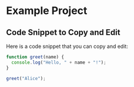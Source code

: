 # Example Project

## Code Snippet to Copy and Edit

Here is a code snippet that you can copy and edit:

```javascript
function greet(name) {
  console.log("Hello, " + name + "!");
}

greet("Alice");

